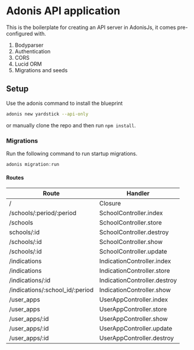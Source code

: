 # Adonis API application

This is the boilerplate for creating an API server in AdonisJs, it comes pre-configured with.

1. Bodyparser
2. Authentication
3. CORS
4. Lucid ORM
5. Migrations and seeds

## Setup

Use the adonis command to install the blueprint

```bash
adonis new yardstick --api-only
```

or manually clone the repo and then run `npm install`.


### Migrations

Run the following command to run startup migrations.

```js
adonis migration:run
```

#### Routes


| Route        | Handler                  
|--------------|--------------------------
| /                                 | Closure                                  | 
| /schools/:period/:period         | SchoolController.index                   | 
| /schools                         | SchoolController.store                   | 
| schools/:id                    | SchoolController.destroy                 | 
| /schools/:id                   | SchoolController.show                    | 
| /schools/:id                   | SchoolController.update                  | 
| /indications                      | IndicationController.index               | 
| /indications                       | IndicationController.store               | 
| /indications/:id                    | IndicationController.destroy             | 
| /indications/:school_id/:period   | IndicationController.show                | 
| /user_apps                        | UserAppController.index                  | 
| /user_apps                            | UserAppController.store                  | 
| /user_apps/:id                    | UserAppController.show                   | 
| /user_apps/:id                   | UserAppController.update                 | 
| /user_apps/:id                      | UserAppController.destroy                | 

